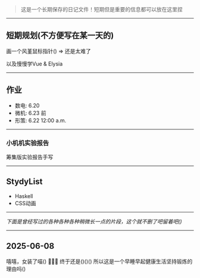 > 这是一个长期保存的日记文件！短期但是重要的信息都可以放在这里捏

---

## 短期规划(不方便写在某一天的)

画一个风堇鼠标指针()
=> 还是太难了

以及慢慢学Vue & Elysia

---

## 作业

- 数电: 6.20
- 微机: 6.23 前
- 形策: 6.22 12:00 a.m.

---

### 小机机实验报告

筹集版实验报告手写

---

## StydyList

- Haskell
- CSS动画

---

*下面是曾经写过的各种各种各种稍微长一点的片段，这个就不删了吧留着吧()*

---

## 2025-06-08

嘻嘻，女装了喵()
🦌🦌🦌
终于还是()()()
所以这是一个早睡早起健康生活坚持锻炼的理由吗()
